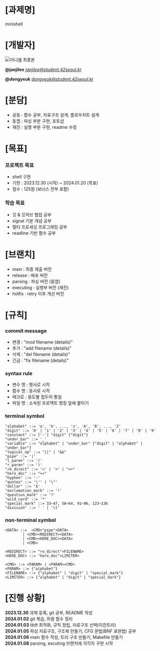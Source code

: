 # [과제명]
minishell

# [개발자]
![미니쉘 최종본](https://github.com/yupab3/minishell/assets/100816515/0095e94a-f7ef-4eb4-a9e1-774f82f03968)
  
**@jaejilee** *<jaejilee@student.42seoul.kr>*
  
**@dongyeuk** *<dongyeuk@student.42seoul.kr>*

# [분담]
- 공동 : 함수 공부, 자료구조 설계, 플로우차트 설계
- 동엽 : 파싱 부분 구현, 포토샵
- 재진 : 실행 부분 구현, readme 수정

# [목표]
### 프로젝트 목표
- shell 구현
- 기한 : 2023.12.30 (시작) ~ 2024.01.20 (목표)
- 점수 : 125점 (보너스 전부 포함)

### 학습 목표
- 깃 & 깃허브 협업 공부
- signal 기본 개념 공부
- 멀티 프로세싱 프로그래밍 공부
- readline 기반 함수 공부

# [브랜치]
- main       : 최종 제출 버전
- release    : 배포 버전
- parsing    : 파싱 버전 (동엽)
- executing  : 실행부 버전 (재진)
- hotfix     : retry 이후 개선 버전

# [규칙]
### commit message
- 변경 : "mod filename (details)"
- 추가 : "add filename (details)"
- 삭제 : "del filename (details)"
- 긴급 : "fix filename (details)"

### syntax rule
- 변수 명	: 명사로 시작
- 함수 명	: 동사로 시작
- 매크로	: 용도별 접두어 통일
- 파일 명	: 소속된 프로젝트 명칭 앞에 붙이기

### terminal symbol
```
"alphabet" ::= 'a', 'b', ..., 'z', 'A', 'B', ..., 'Z'
"digit" ::= '0' | '1' | '2' | '3' | '4' | '5' | '6' | '7' | '8' | '9'
"constant" ::= ['-'] "digit" {"digit"}
"under_bar" ::= '_'
"variable" ::= "alphabet" | "under_bar" {"digit" | "alphabet" | "under_bar"}
"logical_op" ::= "||" | "&&"
"pipe" ::= '|'
"l_paren" ::= '('
"r_paren" ::= ')'
"re_direct" ::= '<' | '>' | ">>"
"here_doc" ::= "<<"
"hyphen" ::= '-'
"quotes" ::= '\'' | '\"'
"dollar" ::= '$'
"exclamation_mark" ::= '!'
"question_mark" ::= '?'
"wild_card" ::= '*'
"special_mark" ::= 33~47, 58~64, 91~96, 123~126
"division" ::= ' ' | '\t'
```

### non-terminal symbol
```
<DATA> ::=	<CMD>"pipe"<DATA>
		| <CMD><REDIRECT><DATA>
		| <CMD><HERE_DOC><DATA>
		| <CMD>
  
<REDIRECT> ::= "re_direct"<FILENAME>
<HERE_DOC> ::= "here_doc"<LIMITER>
  
<CMD> ::= <PARAM> | <PARAM><CMD>
<PARAM> ::= {"alphabet"}
<FILENAME> ::= {"alphabet" | "digit" | "special_mark"}
<LIMITER> ::= {"alphabet" | "digit" | "special_mark"}
```

# [진행 상황]
**2023.12.30**  과제 등록, git 공부, README 작성  
**2024.01.02**  git 복습, 허용 함수 정리  
**2024.01.03**	libft 최적화, 규칙 정립, 자료구조 선택(이진트리)  
**2024.01.05**	파싱 자료구조, 구조체 만들기, CFG 문법(BNF 표현법) 공부  
**2024.01.06**	main 함수 작성, 트리 구조 만들기, Makefile 만들기  
**2024.01.08**	parsing, excuting 브랜치에 각각자  구현 시작  